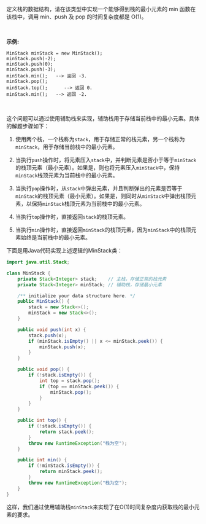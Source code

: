 定义栈的数据结构，请在该类型中实现一个能够得到栈的最小元素的 min 函数在该栈中，调用 min、push 及 pop 的时间复杂度都是 O(1)。

​               



**示例:**

```
MinStack minStack = new MinStack();
minStack.push(-2);
minStack.push(0);
minStack.push(-3);
minStack.min();   --> 返回 -3.
minStack.pop();
minStack.top();      --> 返回 0.
minStack.min();   --> 返回 -2.
```

​                 





这个问题可以通过使用辅助栈来实现，辅助栈用于存储当前栈中的最小元素。具体的解题步骤如下：

1. 使用两个栈，一个栈称为`stack`，用于存储正常的栈元素，另一个栈称为`minStack`，用于存储当前栈中的最小元素。

2. 当执行`push`操作时，将元素压入`stack`中，并判断元素是否小于等于`minStack`的栈顶元素（最小元素）。如果是，则也将元素压入`minStack`中，保持`minStack`栈顶元素为当前栈中的最小元素。

3. 当执行`pop`操作时，从`stack`中弹出元素，并且判断弹出的元素是否等于`minStack`的栈顶元素（最小元素）。如果是，则同时从`minStack`中弹出栈顶元素，以保持`minStack`栈顶元素为当前栈中的最小元素。

4. 当执行`top`操作时，直接返回`stack`的栈顶元素。

5. 当执行`min`操作时，直接返回`minStack`的栈顶元素，因为`minStack`中的栈顶元素始终是当前栈中的最小元素。

下面是用Java代码实现上述逻辑的MinStack类：

```java
import java.util.Stack;

class MinStack {
    private Stack<Integer> stack;    // 主栈，存储正常的栈元素
    private Stack<Integer> minStack; // 辅助栈，存储最小元素

    /** initialize your data structure here. */
    public MinStack() {
        stack = new Stack<>();
        minStack = new Stack<>();
    }

    public void push(int x) {
        stack.push(x);
        if (minStack.isEmpty() || x <= minStack.peek()) {
            minStack.push(x);
        }
    }

    public void pop() {
        if (!stack.isEmpty()) {
            int top = stack.pop();
            if (top == minStack.peek()) {
                minStack.pop();
            }
        }
    }

    public int top() {
        if (!stack.isEmpty()) {
            return stack.peek();
        }
        throw new RuntimeException("栈为空");
    }

    public int min() {
        if (!minStack.isEmpty()) {
            return minStack.peek();
        }
        throw new RuntimeException("栈为空");
    }
}
```

这样，我们通过使用辅助栈`minStack`来实现了在O(1)时间复杂度内获取栈的最小元素的要求。